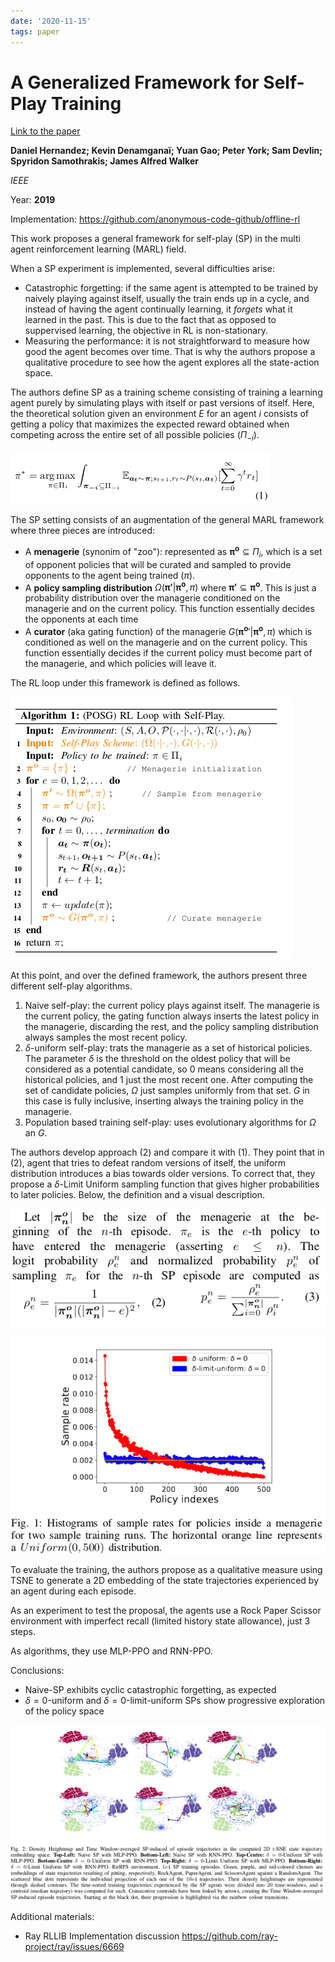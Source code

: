 ```yaml
---
date: '2020-11-15'
tags: paper
---
```

# A Generalized Framework for Self-Play Training

[Link to the paper](https://ieee-cog.org/2019/papers/paper_50.pdf)


**Daniel Hernandez; Kevin Denamganaï; Yuan Gao; Peter York; Sam Devlin; Spyridon Samothrakis; James Alfred Walker**

*IEEE*

Year: **2019**

Implementation: https://github.com/anonymous-code-github/offline-rl

This work proposes a general framework for self-play (SP) in the multi agent reinforcement learning (MARL) field.

When a SP experiment is implemented, several difficulties arise:
- Catastrophic forgetting: if the same agent is attempted to be trained by naively playing against itself, usually the train ends up in a cycle, and instead of having the agent continually learning, it *forgets* what it learned in the past. This is due to the fact that as opposed to suppervised learning, the objective in RL is non-stationary.
- Measuring the performance: it is not straightforward to measure how good the agent becomes over time. That is why the authors propose a qualitative procedure to see how the agent explores all the state-action space.

The authors define SP as a training scheme consisting of training a learning agent purely by simulating plays with itself or past versions of itself. Here, the theoretical solution given an environment $E$ for an agent $i$ consists of getting a policy that maximizes the expected reward obtained when competing across the entire set of all possible policies ($\Pi_{-i}$).

![](assets/hernandez2019/objective.png)

The SP setting consists of an augmentation of the general MARL framework where three pieces are introduced:
- A **menagerie** (synonim of "zoo"): represented as $\mathbf{\pi^o} \subseteq \Pi_i$, which is a set of opponent policies that will be curated and sampled to provide opponents to the agent being trained ($\pi$).
- A **policy sampling distribution** $\Omega(\mathbf{\pi'}|\mathbf{\pi^o}, \pi)$ where $\mathbf{\pi'} \subseteq \mathbf{\pi^o}$. This is just a probability distribution over the managerie conditioned on the managerie and on the current policy. This function essentially decides the opponents at each time
- A **curator** (aka gating function) of the managerie $G(\mathbf{\pi^o}'|\mathbf{\pi^o}, \pi)$ which is conditioned as well on the managerie and on the current policy. This function essentially decides if the current policy must become part of the managerie, and which policies will leave it.

The RL loop under this framework is defined as follows.

![](assets/hernandez2019/rl_loop.png)

At this point, and over the defined framework, the authors present three different self-play algorithms.
1. Naive self-play: the current policy plays against itself. The managerie is the current policy, the gating function always inserts the latest policy in the managerie, discarding the rest, and the policy sampling distribution always samples the most recent policy.
2. $\delta$-uniform self-play: trats the managerie as a set of historical policies. The parameter $\delta$ is the threshold on the oldest policy that will be considered as a potential candidate, so 0 means considering all the historical policies, and 1 just the most recent one. After computing the set of candidate policies, $\Omega$ just samples uniformly from that set. $G$ in this case is fully inclusive, inserting always the training policy in the managerie.
3. Population based training self-play: uses evolutionary algorithms for $\Omega$ an $G$.

The authors develop approach (2) and compare it with (1). They point that in (2), agent that tries to defeat random versions of itself, the uniform distribution introduces a bias towards older versions. To correct that, they propose a $\delta$-Limit Uniform sampling function that gives higher probabilities to later policies. Below, the definition and a visual description.

![](assets/hernandez2019/delta-limit-uniform.png)

![](assets/hernandez2019/uniform-vs-delta-limit.png)

To evaluate the training, the authors propose as a qualitative measure using TSNE to generate a 2D embedding of the state trajectories experienced by an agent during each episode.

As an experiment to test the proposal, the agents use a Rock Paper Scissor environment with imperfect recall (limited history state allowance), just 3 steps.

As algorithms, they use MLP-PPO and RNN-PPO.

Conclusions:
- Naive-SP exhibits cyclic catastrophic forgetting, as expected
- $\delta=0$-uniform and $\delta=0$-limit-uniform SPs show progressive exploration of the policy space

![](assets/hernandez2019/tsne.png)

Additional materials:
- Ray RLLIB Implementation discussion https://github.com/ray-project/ray/issues/6669